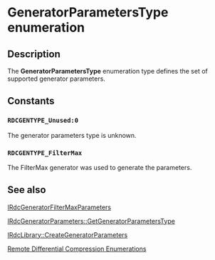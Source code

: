 # GeneratorParametersType enumeration

## Description

The **GeneratorParametersType** enumeration type
defines the set of supported generator parameters.

## Constants

### `RDCGENTYPE_Unused:0`

The generator parameters type is unknown.

### `RDCGENTYPE_FilterMax`

The FilterMax generator was used to generate the parameters.

## See also

[IRdcGeneratorFilterMaxParameters](https://learn.microsoft.com/previous-versions/windows/desktop/api/msrdc/nn-msrdc-irdcgeneratorfiltermaxparameters)

[IRdcGeneratorParameters::GetGeneratorParametersType](https://learn.microsoft.com/previous-versions/windows/desktop/api/msrdc/nf-msrdc-irdcgeneratorparameters-getgeneratorparameterstype)

[IRdcLibrary::CreateGeneratorParameters](https://learn.microsoft.com/previous-versions/windows/desktop/api/msrdc/nf-msrdc-irdclibrary-creategeneratorparameters)

[Remote Differential Compression Enumerations](https://learn.microsoft.com/previous-versions/windows/desktop/rdc/remote-differential-compression-enumerations)